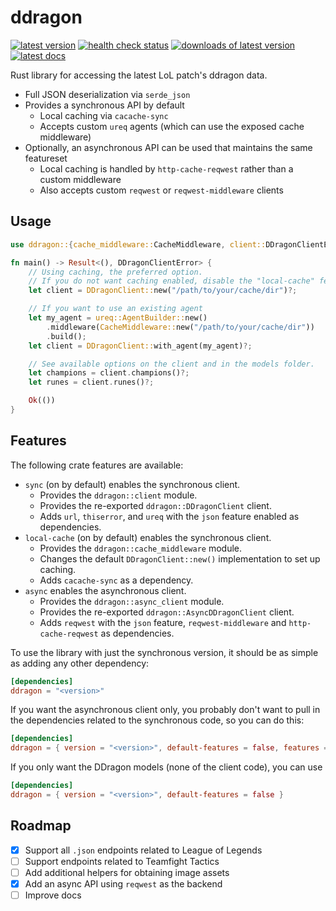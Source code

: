 # ddragon

[![latest version](https://img.shields.io/crates/v/ddragon?style=flat-square)](https://crates.io/crates/ddragon) [![health check status](https://img.shields.io/github/actions/workflow/status/kade-robertson/ddragon/health.yml?label=health&style=flat-square)](https://github.com/kade-robertson/ddragon/actions/workflows/health.yml) [![downloads of latest version](https://img.shields.io/crates/d/ddragon?style=flat-square)](https://crates.io/crates/ddragon) [![latest docs](https://img.shields.io/docsrs/ddragon?style=flat-square)](https://docs.rs/ddragon/latest/ddragon/)

Rust library for accessing the latest LoL patch's ddragon data.

- Full JSON deserialization via `serde_json`
- Provides a synchronous API by default
  - Local caching via `cacache-sync`
  - Accepts custom `ureq` agents (which can use the exposed cache middleware)
- Optionally, an asynchronous API can be used that maintains the same featureset
  - Local caching is handled by `http-cache-reqwest` rather than a custom middleware
  - Also accepts custom `reqwest` or `reqwest-middleware` clients

## Usage

```rust
use ddragon::{cache_middleware::CacheMiddleware, client::DDragonClientError, DDragonClient};

fn main() -> Result<(), DDragonClientError> {
    // Using caching, the preferred option.
    // If you do not want caching enabled, disable the "local-cache" feature.
    let client = DDragonClient::new("/path/to/your/cache/dir")?;

    // If you want to use an existing agent
    let my_agent = ureq::AgentBuilder::new()
        .middleware(CacheMiddleware::new("/path/to/your/cache/dir"))
        .build();
    let client = DDragonClient::with_agent(my_agent)?;

    // See available options on the client and in the models folder.
    let champions = client.champions()?;
    let runes = client.runes()?;

    Ok(())
}
```

## Features

The following crate features are available:

- `sync` (on by default) enables the synchronous client.
  - Provides the `ddragon::client` module.
  - Provides the re-exported `ddragon::DDragonClient` client.
  - Adds `url`, `thiserror`, and `ureq` with the `json` feature enabled as dependencies.
- `local-cache` (on by default) enables the synchronous client.
  - Provides the `ddragon::cache_middleware` module.
  - Changes the default `DDragonClient::new()` implementation to set up caching.
  - Adds `cacache-sync` as a dependency.
- `async` enables the asynchronous client.
  - Provides the `ddragon::async_client` module.
  - Provides the re-exported `ddragon::AsyncDDragonClient` client.
  - Adds `reqwest` with the `json` feature, `reqwest-middleware` and `http-cache-reqwest` as dependencies.

To use the library with just the synchronous version, it should be as simple as adding any other dependency:

```toml
[dependencies]
ddragon = "<version>"
```

If you want the asynchronous client only, you probably don't want to pull in the dependencies related to the synchronous code, so you can do this:

```toml
[dependencies]
ddragon = { version = "<version>", default-features = false, features = ["async"] }
```

If you only want the DDragon models (none of the client code), you can use

```toml
[dependencies]
ddragon = { version = "<version>", default-features = false }
```

## Roadmap

- [x] Support all `.json` endpoints related to League of Legends
- [ ] Support endpoints related to Teamfight Tactics
- [ ] Add additional helpers for obtaining image assets
- [x] Add an async API using `reqwest` as the backend
- [ ] Improve docs
